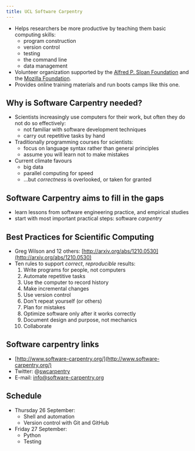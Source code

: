 ```yaml
---
title: UCL Software Carpentry
---
```


* Helps researchers be more productive by teaching them basic computing skills:
    * program construction
    * version control
    * testing
    * the command line
    * data management
* Volunteer organization supported by the [Alfred P. Sloan Foundation](http://www.sloan.org/) and the [Mozilla Foundation](http://www.mozilla.org/en-US/foundation/).
* Provides online training materials and run boots camps like this one.

## Why is Software Carpentry needed?

* Scientists increasingly use computers for their work, but often they do not do so effectively:
    * not familiar with software development techniques
    * carry out repetitive tasks by hand
* Traditionally programming courses for scientists:
    * focus on language syntax rather than general principles
    * assume you will learn not to make mistakes
* Current climate favours
    * big data
    * parallel computing for speed
    * ...but *correctness* is overlooked, or taken for granted

## Software Carpentry aims to fill in the gaps

* learn lessons from software engineering practice, and empirical studies
* start with most important practical steps: software *carpentry*

## Best Practices for Scientific Computing

* Greg Wilson and 12 others: [http://arxiv.org/abs/1210.0530](http://arxiv.org/abs/1210.0530)
* Ten rules to support *correct*, *reproducible* results:
    1. Write programs for people, not computers
    1. Automate repetitive tasks
    1. Use the computer to record history
    1. Make incremental changes
    1. Use version control
    1. Don't repeat yourself (or others)
    1. Plan for mistakes
    1. Optimize software only after it works correctly
    1. Document design and purpose, not mechanics
    1. Collaborate



## Software carpentry links
 
* [http://www.software-carpentry.org/](http://www.software-carpentry.org/)
* Twitter: @[swcarpentry](http://twitter.com/swcarpentry)
* E-mail: info@software-carpentry.org

## Schedule

* Thursday 26 September:
    * Shell and automation
    * Version control with Git and GitHub
* Friday 27 September:
    * Python
    * Testing
